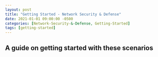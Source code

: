 ```yaml
---
layout: post
title: "Getting Started - Network Security & Defense"
date: 2021-01-01 09:00:00 -0500
categories: [Network-Security-&-Defense, Getting-Started]
tags: [getting-started]
---
```

## A guide on getting started with these scenarios

